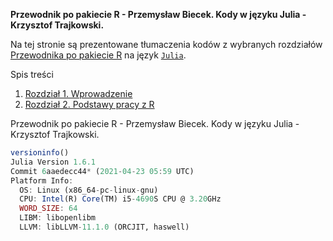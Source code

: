 **Przewodnik po pakiecie R - Przemysław Biecek. Kody w języku Julia - Krzysztof Trajkowski.**

Na tej stronie są prezentowane tłumaczenia kodów z wybranych rozdziałów [Przewodnika po pakiecie R](https://pbiecek.github.io/Przewodnik/)
na język [`Julia`](https://julialang.org/).

Spis treści

1. [Rozdział 1. Wprowadzenie](01_Rozdzial_1.md)
2. [Rozdział 2. Podstawy pracy z R](02_Rozdzial_2.md)

Przewodnik po pakiecie R - Przemysław Biecek. Kody w języku Julia - Krzysztof Trajkowski.

```julia
versioninfo()
Julia Version 1.6.1
Commit 6aaedecc44* (2021-04-23 05:59 UTC)
Platform Info:
  OS: Linux (x86_64-pc-linux-gnu)
  CPU: Intel(R) Core(TM) i5-4690S CPU @ 3.20GHz
  WORD_SIZE: 64
  LIBM: libopenlibm
  LLVM: libLLVM-11.1.0 (ORCJIT, haswell)
```
